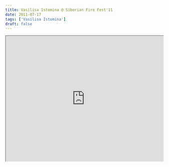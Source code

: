 ```yaml
---
title: Vasilisa Istomina @ Siberian Fire Fest'11
date: 2011-07-17
tags: ['Vasilisa Istomina']
draft: false
---
```


<div class="field field-type-emvideo field-field-videocode">
    <div class="field-items">
            <div class="field-item odd">
                    <div class="emvideo emvideo-video emvideo-vimeo"><div id="media-vimeo-33" class="media-vimeo">
    <iframe src="http://player.vimeo.com/video/26370770?byline=0&fullscreen=1&show_title=0&show_byline=0&show_portrait=0&autoplay=0" width=100% height="400"></iframe>
</div>
</div>        </div>
        </div>
</div>
